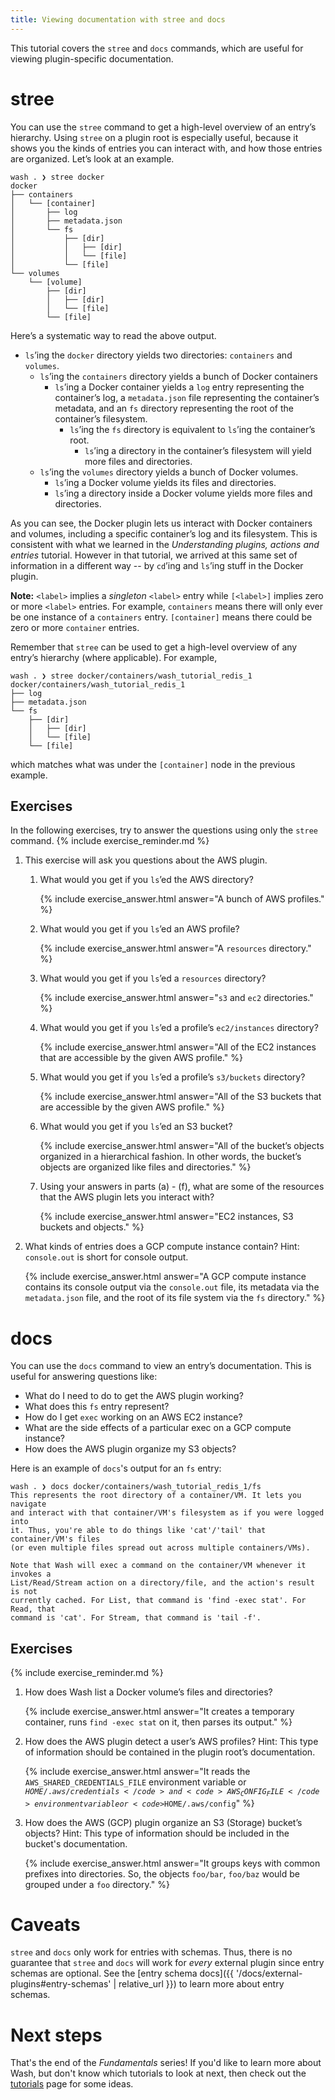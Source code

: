 ```yaml
---
title: Viewing documentation with stree and docs
---
```

This tutorial covers the `stree` and `docs` commands, which are useful for viewing plugin-specific documentation.

# stree
You can use the `stree` command to get a high-level overview of an entry’s hierarchy. Using `stree` on a plugin root is especially useful, because it shows you the kinds of entries you can interact with, and how those entries are organized. Let’s look at an example.

```
wash . ❯ stree docker
docker
├── containers
│   └── [container]
│       ├── log
│       ├── metadata.json
│       └── fs
│           ├── [dir]
│           │   ├── [dir]
│           │   └── [file]
│           └── [file]
└── volumes
    └── [volume]
        ├── [dir]
        │   ├── [dir]
        │   └── [file]
        └── [file]
```

Here’s a systematic way to read the above output.
* `ls`’ing the `docker` directory yields two directories: `containers` and `volumes`.
    * `ls`’ing the `containers` directory yields a bunch of Docker containers
        * `ls`’ing a Docker container yields a `log` entry representing the container’s log, a `metadata.json` file representing the container’s metadata, and an `fs` directory representing the root of the container’s filesystem.
            * `ls`’ing the `fs` directory is equivalent to `ls`’ing the container’s root.
                * `ls`’ing a directory in the container’s filesystem will yield more files and directories.
    * `ls`’ing the `volumes` directory yields a bunch of Docker volumes.
        * `ls`’ing a Docker volume yields its files and directories.
        * `ls`’ing a directory inside a Docker volume yields more files and directories.

As you can see, the Docker plugin lets us interact with Docker containers and volumes, including a specific container’s log and its filesystem. This is consistent with what we learned in the _Understanding plugins, actions and entries_ tutorial. However in that tutorial, we  arrived at this same set of information in a different way -- by `cd`’ing and `ls`’ing stuff in the Docker plugin.

**Note:** `<label>` implies a _singleton_ `<label>` entry while `[<label>]` implies zero or more `<label>` entries. For example, `containers` means there will only ever be one instance of a `containers` entry. `[container]` means there could be zero or more `container` entries.

Remember that `stree` can be used to get a high-level overview of any entry’s hierarchy (where applicable). For example,

```
wash . ❯ stree docker/containers/wash_tutorial_redis_1
docker/containers/wash_tutorial_redis_1
├── log
├── metadata.json
└── fs
    ├── [dir]
    │   ├── [dir]
    │   └── [file]
    └── [file]
```

which matches what was under the `[container]` node in the previous example.

## Exercises
In the following exercises, try to answer the questions using only the `stree` command. {% include exercise_reminder.md %}

1. This exercise will ask you questions about the AWS plugin.

    1. What would you get if you `ls`’ed the AWS directory?

       {% include exercise_answer.html answer="A bunch of AWS profiles." %}

    1. What would you get if you `ls`’ed an AWS profile?

       {% include exercise_answer.html answer="A <code>resources</code> directory." %}

    1. What would you get if you `ls`’ed a `resources` directory?

       {% include exercise_answer.html answer="<code>s3</code> and <code>ec2</code> directories." %}

    1. What would you get if you `ls`’ed a profile’s `ec2/instances` directory?

       {% include exercise_answer.html answer="All of the EC2 instances that are accessible by the given AWS profile." %}

    1. What would you get if you `ls`’ed a profile’s `s3/buckets` directory?

       {% include exercise_answer.html answer="All of the S3 buckets that are accessible by the given AWS profile." %}

    1. What would you get if you `ls`’ed an S3 bucket?

       {% include exercise_answer.html answer="All of the bucket’s objects organized in a hierarchical fashion. In other words, the bucket’s objects are organized like files and directories." %}

    1. Using your answers in parts (a) - (f), what are some of the resources that the AWS plugin lets you interact with?

       {% include exercise_answer.html answer="EC2 instances, S3 buckets and objects." %}

1. What kinds of entries does a GCP compute instance contain? Hint: `console.out` is short for console output.

   {% include exercise_answer.html answer="A GCP compute instance contains its console output via the <code>console.out</code> file, its metadata via the <code>metadata.json</code> file, and the root of its file system via the <code>fs</code> directory." %}

# docs
You can use the `docs` command to view an entry’s documentation. This is useful for answering questions like:
* What do I need to do to get the AWS plugin working?
* What does this `fs` entry represent?
* How do I get `exec` working on an AWS EC2 instance?
* What are the side effects of a particular exec on a GCP compute instance?
* How does the AWS plugin organize my S3 objects?

Here is an example of `docs`'s output for an `fs` entry:

```
wash . ❯ docs docker/containers/wash_tutorial_redis_1/fs
This represents the root directory of a container/VM. It lets you navigate
and interact with that container/VM's filesystem as if you were logged into
it. Thus, you're able to do things like 'cat'/'tail' that container/VM's files
(or even multiple files spread out across multiple containers/VMs).

Note that Wash will exec a command on the container/VM whenever it invokes a
List/Read/Stream action on a directory/file, and the action's result is not
currently cached. For List, that command is 'find -exec stat'. For Read, that
command is 'cat'. For Stream, that command is 'tail -f'.
```

## Exercises
{% include exercise_reminder.md %}

1. How does Wash list a Docker volume’s files and directories?

   {% include exercise_answer.html answer="It creates a temporary container, runs <code>find -exec stat</code> on it, then parses its output." %}

1. How does the AWS plugin detect a user’s AWS profiles? Hint: This type of information should be contained in the plugin root’s documentation.

   {% include exercise_answer.html answer="It reads the <code>AWS_SHARED_CREDENTIALS_FILE</code> environment variable or <code>$HOME/.aws/credentials</code> and <code>AWS_CONFIG_FILE</code> environment variable or <code>$HOME/.aws/config</code>" %}

1. How does the AWS (GCP) plugin organize an S3 (Storage) bucket’s objects? Hint: This type of information should be included in the bucket's documentation.

   {% include exercise_answer.html answer="It groups keys with common prefixes into directories. So, the objects <code>foo/bar</code>, <code>foo/baz</code> would be grouped under a <code>foo</code> directory." %}

# Caveats
`stree` and `docs` only work for entries with schemas. Thus, there is no guarantee that `stree` and `docs` will work for _every_ external plugin since entry schemas are optional. See the [entry schema docs]({{ '/docs/external-plugins#entry-schemas' | relative_url }}) to learn more about entry schemas.

# Next steps

That's the end of the _Fundamentals_ series! If you'd like to learn more about Wash, but don't know which tutorials to look at next, then check out the [tutorials](../) page for some ideas.
